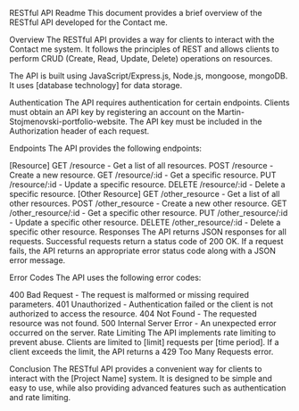 RESTful API Readme
This document provides a brief overview of the RESTful API developed for the Contact me.

Overview
The RESTful API provides a way for clients to interact with the Contact me system. It follows the principles of REST and allows clients to perform CRUD (Create, Read, Update, Delete) operations on resources.

The API is built using JavaScript/Express.js, Node.js, mongoose, mongoDB. It uses [database technology] for data storage.

Authentication
The API requires authentication for certain endpoints. Clients must obtain an API key by registering an account on the Martin-Stojmenovski-portfolio-website. The API key must be included in the Authorization header of each request.

Endpoints
The API provides the following endpoints:

[Resource]
GET /resource - Get a list of all resources.
POST /resource - Create a new resource.
GET /resource/:id - Get a specific resource.
PUT /resource/:id - Update a specific resource.
DELETE /resource/:id - Delete a specific resource.
[Other Resource]
GET /other_resource - Get a list of all other resources.
POST /other_resource - Create a new other resource.
GET /other_resource/:id - Get a specific other resource.
PUT /other_resource/:id - Update a specific other resource.
DELETE /other_resource/:id - Delete a specific other resource.
Responses
The API returns JSON responses for all requests. Successful requests return a status code of 200 OK. If a request fails, the API returns an appropriate error status code along with a JSON error message.

Error Codes
The API uses the following error codes:

400 Bad Request - The request is malformed or missing required parameters.
401 Unauthorized - Authentication failed or the client is not authorized to access the resource.
404 Not Found - The requested resource was not found.
500 Internal Server Error - An unexpected error occurred on the server.
Rate Limiting
The API implements rate limiting to prevent abuse. Clients are limited to [limit] requests per [time period]. If a client exceeds the limit, the API returns a 429 Too Many Requests error.

Conclusion
The RESTful API provides a convenient way for clients to interact with the [Project Name] system. It is designed to be simple and easy to use, while also providing advanced features such as authentication and rate limiting.